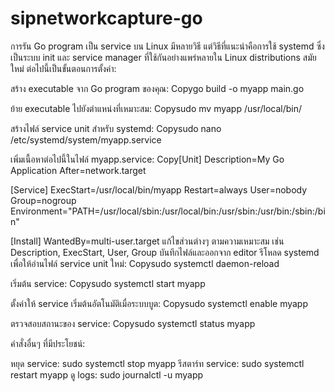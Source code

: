 # sipnetworkcapture-go

การรัน Go program เป็น service บน Linux มีหลายวิธี แต่วิธีที่แนะนำคือการใช้ systemd ซึ่งเป็นระบบ init และ service manager ที่ใช้กันอย่างแพร่หลายใน Linux distributions สมัยใหม่ ต่อไปนี้เป็นขั้นตอนการตั้งค่า:

สร้าง executable จาก Go program ของคุณ:
Copygo build -o myapp main.go

ย้าย executable ไปยังตำแหน่งที่เหมาะสม:
Copysudo mv myapp /usr/local/bin/

สร้างไฟล์ service unit สำหรับ systemd:
Copysudo nano /etc/systemd/system/myapp.service

เพิ่มเนื้อหาต่อไปนี้ในไฟล์ myapp.service:
Copy[Unit]
Description=My Go Application
After=network.target

[Service]
ExecStart=/usr/local/bin/myapp
Restart=always
User=nobody
Group=nogroup
Environment="PATH=/usr/local/sbin:/usr/local/bin:/usr/sbin:/usr/bin:/sbin:/bin"

[Install]
WantedBy=multi-user.target
แก้ไขส่วนต่างๆ ตามความเหมาะสม เช่น Description, ExecStart, User, Group
บันทึกไฟล์และออกจาก editor
รีโหลด systemd เพื่อให้อ่านไฟล์ service unit ใหม่:
Copysudo systemctl daemon-reload

เริ่มต้น service:
Copysudo systemctl start myapp

ตั้งค่าให้ service เริ่มต้นอัตโนมัติเมื่อระบบบูต:
Copysudo systemctl enable myapp

ตรวจสอบสถานะของ service:
Copysudo systemctl status myapp


คำสั่งอื่นๆ ที่มีประโยชน์:

หยุด service: sudo systemctl stop myapp
รีสตาร์ท service: sudo systemctl restart myapp
ดู logs: sudo journalctl -u myapp